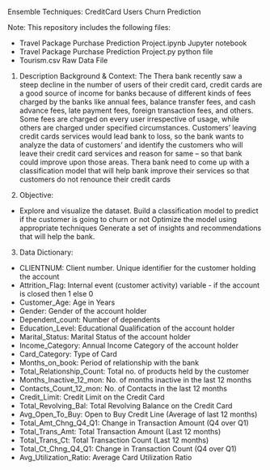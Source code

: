 Ensemble Techniques: CreditCard Users Churn Prediction


Note: This repository includes the following files:

- Travel Package Purchase Prediction Project.ipynb Jupyter notebook
- Travel Package Purchase Prediction Project.py python file
- Tourism.csv Raw Data File

1. Description Background & Context:
The Thera bank recently saw a steep decline in the number of users of their credit card, credit cards are a good source of income for banks because of different kinds of fees charged by the banks like annual fees, balance transfer fees, and cash advance fees, late payment fees, foreign transaction fees, and others. Some fees are charged on every user irrespective of usage, while others are charged under specified circumstances. Customers’ leaving credit cards services would lead bank to loss, so the bank wants to analyze the data of customers’ and identify the customers who will leave their credit card services and reason for same – so that bank could improve upon those areas. Thera bank need to come up with a classification model that will help bank improve their services so that customers do not renounce their credit cards

2. Objective: 
- Explore and visualize the dataset. Build a classification model to predict if the customer is going to churn or not Optimize the model using appropriate techniques Generate a set of insights and recommendations that will help the bank. 


3. Data Dictionary:
- CLIENTNUM: Client number. Unique identifier for the customer holding the account
- Attrition_Flag: Internal event (customer activity) variable - if the account is closed then 1 else 0
- Customer_Age: Age in Years
- Gender: Gender of the account holder
- Dependent_count: Number of dependents
- Education_Level: Educational Qualification of the account holder
- Marital_Status: Marital Status of the account holder
- Income_Category: Annual Income Category of the account holder
- Card_Category: Type of Card
- Months_on_book: Period of relationship with the bank
- Total_Relationship_Count: Total no. of products held by the customer
- Months_Inactive_12_mon: No. of months inactive in the last 12 months
- Contacts_Count_12_mon: No. of Contacts in the last 12 months
- Credit_Limit: Credit Limit on the Credit Card
- Total_Revolving_Bal: Total Revolving Balance on the Credit Card
- Avg_Open_To_Buy: Open to Buy Credit Line (Average of last 12 months)
- Total_Amt_Chng_Q4_Q1: Change in Transaction Amount (Q4 over Q1)
- Total_Trans_Amt: Total Transaction Amount (Last 12 months)
- Total_Trans_Ct: Total Transaction Count (Last 12 months)
- Total_Ct_Chng_Q4_Q1: Change in Transaction Count (Q4 over Q1)
- Avg_Utilization_Ratio: Average Card Utilization Ratio
